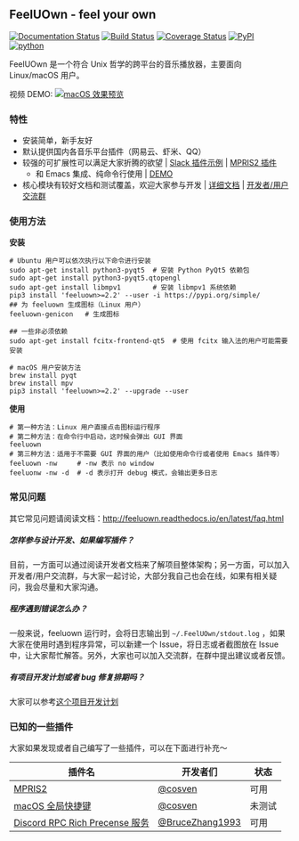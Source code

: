 ## FeelUOwn - feel your own

[![Documentation Status](https://readthedocs.org/projects/feeluown/badge/?version=latest)](http://feeluown.readthedocs.org)
[![Build Status](https://travis-ci.org/cosven/feeluown.svg?branch=master)](https://travis-ci.org/cosven/feeluown)
[![Coverage Status](https://coveralls.io/repos/github/cosven/feeluown/badge.svg?branch=master&service=github)](https://coveralls.io/github/cosven/feeluown?branch=master)
[![PyPI](https://img.shields.io/pypi/v/fuocore.svg)](https://pypi.python.org/pypi/feeluown)
[![python](https://img.shields.io/pypi/pyversions/fuocore.svg)](https://pypi.python.org/pypi/feeluown)

FeelUOwn 是一个符合 Unix 哲学的跨平台的音乐播放器，主要面向 Linux/macOS 用户。

视频 DEMO:
[![macOS 效果预览](https://user-images.githubusercontent.com/4962134/52162110-ea439f80-2709-11e9-9558-47f015de839b.png)](https://www.bilibili.com/video/av46787694/)



### 特性

- 安装简单，新手友好
- 默认提供国内各音乐平台插件（网易云、虾米、QQ）
- 较强的可扩展性可以满足大家折腾的欲望 | [Slack 插件示例](https://gist.github.com/cosven/7a746fa61f94a4c83cb6bf654cea6bf8) | [MPRIS2 插件](https://github.com/cosven/feeluown-mpris2-plugin)
  - 和 Emacs 集成、纯命令行使用 | [DEMO](https://www.youtube.com/watch?v=-JFXo0J5D9E)
- 核心模块有较好文档和测试覆盖，欢迎大家参与开发 | [详细文档](http://feeluown.readthedocs.org) | [开发者/用户交流群](https://t.me/joinchat/H7k12hG5HYsGeBErs1tUQQ)

### 使用方法

**安装**

```shell
# Ubuntu 用户可以依次执行以下命令进行安装
sudo apt-get install python3-pyqt5  # 安装 Python PyQt5 依赖包
sudo apt-get install python3-pyqt5.qtopengl
sudo apt-get install libmpv1        # 安装 libmpv1 系统依赖
pip3 install 'feeluown>=2.2' --user -i https://pypi.org/simple/
## 为 feeluown 生成图标（Linux 用户）
feeluown-genicon   # 生成图标

## 一些非必须依赖
sudo apt-get install fcitx-frontend-qt5  # 使用 fcitx 输入法的用户可能需要安装

# macOS 用户安装方法
brew install pyqt
brew install mpv
pip3 install 'feeluown>=2.2' --upgrade --user
```

**使用**

```shell
# 第一种方法：Linux 用户直接点击图标运行程序
# 第二种方法：在命令行中启动，这时候会弹出 GUI 界面
feeluown
# 第三种方法：适用于不需要 GUI 界面的用户（比如使用命令行或者使用 Emacs 插件等）
feeluown -nw     # -nw 表示 no window
feeluonw -nw -d  # -d 表示打开 debug 模式，会输出更多日志
```

### 常见问题
其它常见问题请阅读文档：http://feeluown.readthedocs.io/en/latest/faq.html

##### 怎样参与设计开发、如果编写插件？

目前，一方面可以通过阅读开发者文档来了解项目整体架构；另一方面，可以加入开发者/用户交流群，与大家一起讨论，大部分我自己也会在线，如果有相关疑问，我会尽量和大家沟通。

##### 程序遇到错误怎么办？

一般来说，feeluown 运行时，会将日志输出到 `~/.FeelUOwn/stdout.log` ，如果大家在使用时遇到程序异常，可以新建一个 Issue，将日志或者截图放在 Issue 中，让大家帮忙解答。另外，大家也可以加入交流群，在群中提出建议或者反馈。

##### 有项目开发计划或者 bug 修复排期吗？

大家可以参考[这个项目开发计划](https://github.com/cosven/FeelUOwn/projects)


### 已知的一些插件

大家如果发现或者自己编写了一些插件，可以在下面进行补充～

| 插件名 | 开发者们  | 状态 |
| ------- | ------ | -------- |
| [MPRIS2](https://github.com/cosven/feeluown-mpris2-plugin) | [@cosven](https://github.com/cosven) | 可用 |
| [macOS 全局快捷键](https://github.com/cosven/feeluown-mac-hotkey-plugin) | [@cosven](https://github.com/cosven)| 未测试 |
| [Discord RPC Rich Precense 服务](https://github.com/BruceZhang1993/feeluown-discordrpc-plugin) | [@BruceZhang1993](https://github.com/BruceZhang1993) | 可用 |
